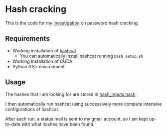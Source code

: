 # Hash cracking

This is the code for my [investigation](https://www.scheuclu.com/posts/password_hash_crack) on password hash cracking.


## Requirements
- Working installation of [hashcat](https://hashcat.net/hashcat)
  - You can automatically install hashcat running `bash setup.sh`
- Working Installation of CUDA
- Python 3.8+ environment


## Usage

The hashes that I am looking for are stored in [hash_inputs.hash](./hash_inputs.hash).

I then automatically run hashcat using successively more compute intensive configurations of hashcat.

After each run, a status mail is sent to my gmail account, so I am kept up-to-date with what hashes have been found.
